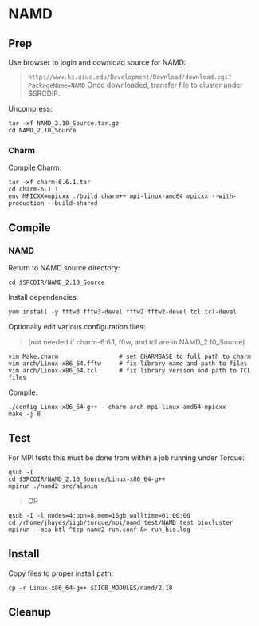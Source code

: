 # NAMD

## Prep
Use browser to login and download source for NAMD:
> `http://www.ks.uiuc.edu/Development/Download/download.cgi?PackageName=NAMD`
Once downloaded, transfer file to cluster under $SRCDIR.

Uncompress:
```
tar -xf NAMD_2.10_Source.tar.gz
cd NAMD_2.10_Source
```

### Charm
Compile Charm:
```
tar -xf charm-6.6.1.tar
cd charm-6.1.1
env MPICXX=mpicxx ./build charm++ mpi-linux-amd64 mpicxx --with-production --build-shared
```

## Compile

### NAMD
Return to NAMD source directory:
```
cd $SRCDIR/NAMD_2.10_Source
```
Install dependencies:
```
yum install -y fftw3 fftw3-devel fftw2 fftw2-devel tcl tcl-devel
```

Optionally edit various configuration files:
> (not needed if charm-6.6.1, fftw, and tcl are in NAMD_2.10_Source)
```
vim Make.charm                 # set CHARMBASE to full path to charm
vim arch/Linux-x86_64.fftw     # fix library name and path to files
vim arch/Linux-x86_64.tcl      # fix library version and path to TCL files
```

Compile:
```
./config Linux-x86_64-g++ --charm-arch mpi-linux-amd64-mpicxx
make -j 8
```

## Test
For MPI tests this must be done from within a job running under Torque:
```
qsub -I
cd $SRCDIR/NAMD_2.10_Source/Linux-x86_64-g++
mpirun ./namd2 src/alanin
```
> OR
```
qsub -I -l nodes=4:ppn=8,mem=16gb,walltime=01:00:00
cd /rhome/jhayes/iigb/torque/mpi/namd_test/NAMD_test_biocluster
mpirun --mca btl ^tcp namd2 run.conf &> run_bio.log
```

## Install
Copy files to proper install path:
```
cp -r Linux-x86_64-g++ $IIGB_MODULES/namd/2.10
```

## Cleanup

